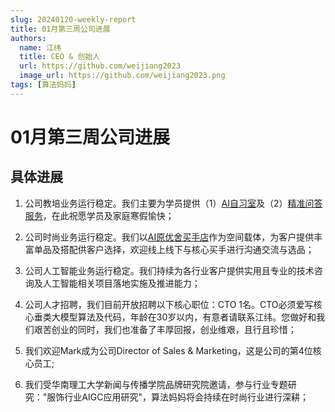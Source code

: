 ```yaml
---
slug: 20240120-weekly-report
title: 01月第三周公司进展
authors:
  name: 江纬
  title: CEO & 创始人
  url: https://github.com/weijiang2023
  image_url: https://github.com/weijiang2023.png
tags: [算法妈妈]
---
```


# 01月第三周公司进展
## 具体进展

1. 公司教培业务运行稳定。我们主要为学员提供（1）[AI自习室](https://www.Suanfamama.com/docs/space.for.education)及（2）[精准问答服务](https://www.Suanfamama.com/docs/precise-ir/intro)，在此祝愿学员及家庭寒假愉快；

2. 公司时尚业务运行稳定。我们以[AI原优舍买手店](https://www.Suanfamama.com/docs/space.for.fashion)作为空间载体，为客户提供丰富单品及搭配供客户选择，欢迎线上线下与核心买手进行沟通交流与选品；

3. 公司人工智能业务运行稳定。我们持续为各行业客户提供实用且专业的技术咨询及人工智能相关项目落地实施及推进能力；

4. 公司人才招聘，我们目前开放招聘以下核心职位：CTO 1名。CTO必须爱写核心垂类大模型算法及代码，年龄在30岁以内，有意者请联系江纬。您做好和我们艰苦创业的同时，我们也准备了丰厚回报，创业维艰，且行且珍惜；

5. 我们欢迎Mark成为公司Director of Sales & Marketing，这是公司的第4位核心员工;

6. 我们受华南理工大学新闻与传播学院品牌研究院邀请，参与行业专题研究："服饰行业AIGC应用研究"，算法妈妈将会持续在时尚行业进行深耕；